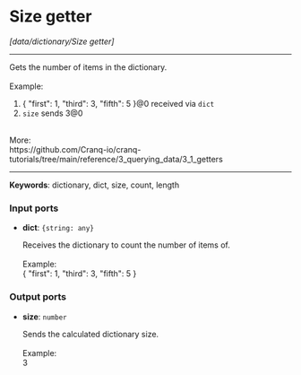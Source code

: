# Size getter

_[data/dictionary/Size getter]_

---

Gets the number of items in the dictionary.<br>
<br>
Example:<br>
1. { "first": 1, "third": 3, "fifth": 5 }@0 received via `dict`<br>
3. `size` sends 3@0<br>
<br>
More:<br>
https://github.com/Cranq-io/cranq-tutorials/tree/main/reference/3_querying_data/3_1_getters<br>

---

__Keywords__: dictionary, dict, size, count, length

### Input ports

* __dict__: ` {string: any} `


    Receives the dictionary to count the number of items of.<br>
    <br>
    Example:<br>
    { "first": 1, "third": 3, "fifth": 5 }<br>

### Output ports

* __size__: ` number `


    Sends the calculated dictionary size.<br>
    <br>
    Example:<br>
    3<br>

